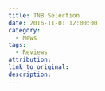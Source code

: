 ```yaml
---
title: TNB Selection
date: 2016-11-01 12:00:00
category:
  - News
tags:
  - Reviews
attribution:
link_to_original:
description:
---
```

